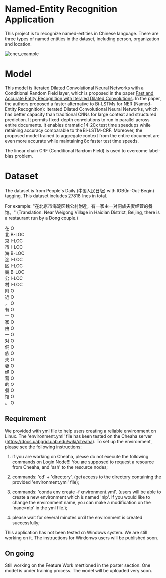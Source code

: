 
# Named-Entity Recognition Application

This project is to recognize named-entities in Chinese language. There are three types of named entities in the dataset, including person, organization and location.

![cner_example](https://github.com/uabinf/nlp-group-project-fall-2020-cner/blob/main/image/cner_example.png)

# Model

This model is Iterated Dilated Convolutional Neural Networks with a Conditional Random Field layer, which is proposed in the paper [Fast and Accurate Entity Recognition with Iterated Dilated Convolutions](https://arxiv.org/abs/1702.02098). In the paper, the authors proposed a faster alternative to Bi-LSTMs for NER (Named-Entity Recognition): Iterated Dilated Convolutional Neural Networks, which has better capacity than traditional CNNs for large context and structured prediction. It permits fixed-depth convolutions to run in parallel across entire documents. It enables dramatic 14-20x test time speedups while retaining accuracy comparable to the Bi-LSTM-CRF. Moreover, the proposed model trained to aggregate context from the entire document are even more accurate while maintaining 8x faster test time speeds.

The linear chain CRF (Conditional Random Field) is used to overcome label-bias problem.

# Dataset

The dataset is from People's Daily (中国人民日版) with IOB(In-Out-Begin) tagging.
This dataset includes 27818 lines in total.

For example: 
"在北京市海淀区魏公村附近，有一家由一对侗族夫妻经营的餐馆。" (Translation: Near Weigong Village in Haidian District, Beijing, there is a restaurant run by a Dong couple.)

在 O <br>
北 B-LOC <br>
京 I-LOC <br>
市 I-LOC <br>
海 B-LOC <br>
淀 I-LOC <br>
区 I-LOC <br>
魏 B-LOC <br>
公 I-LOC <br>
村 I-LOC <br>
附 O <br>
近 O <br>
， O <br>
有 O <br>
一 O <br>
家 O <br>
由 O <br>
一 O <br>
对 O <br>
侗 O <br>
族 O <br>
夫 O <br>
妻 O <br>
经 O <br>
营 O <br>
的 O <br>
餐 O <br>
馆 O <br>
。 O <br>

## Requirement
We provided with yml file to help users creating a reliable environment on Linux. The 'environment.yml' file has been tested on the Cheaha server (https://docs.uabgrid.uab.edu/wiki/cheaha). 
To set up the environment, please see the following instructions:

1. if you are working on Cheaha, please do not execute the following commands on Login Node!!! You are supposed to request a resource from Cheaha, and 'ssh' to the resource nodes;

2. commands: 'cd' + 'directory'. (get access to the directory containing the provided 'environment.yml' file);

3. commands: 'conda env create -f environment.yml'. (users will be able to create a new environment which is named 'nlp'. If you would like to change the environment name, you can make a modification on the 'nane=nlp' in the yml file.);

4. please wait for several minutes until the environment is created successfully;

This application has not been tested on Windows system. We are still working on it. The instructions for Windonws users will be published soon.

## On going
Still working on the Feature Work mentioned in the poster section. One model is under training process. The model will be uploaded very soon.    





